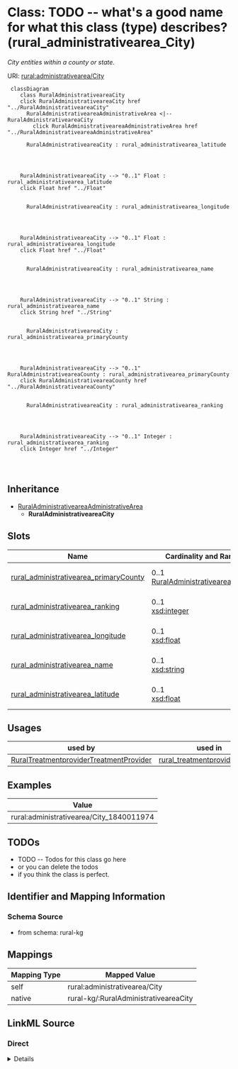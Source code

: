 

# Class: TODO -- what's a good name for what this class (type) describes? (rural_administrativearea_City)


_City entities within a county or state._





URI: [rural:administrativearea/City](http://sail.ua.edu/ruralkg/administrativearea/City)






```mermaid
 classDiagram
    class RuralAdministrativeareaCity
    click RuralAdministrativeareaCity href "../RuralAdministrativeareaCity"
      RuralAdministrativeareaAdministrativeArea <|-- RuralAdministrativeareaCity
        click RuralAdministrativeareaAdministrativeArea href "../RuralAdministrativeareaAdministrativeArea"
      
      RuralAdministrativeareaCity : rural_administrativearea_latitude
        
          
    
    
    RuralAdministrativeareaCity --> "0..1" Float : rural_administrativearea_latitude
    click Float href "../Float"

        
      RuralAdministrativeareaCity : rural_administrativearea_longitude
        
          
    
    
    RuralAdministrativeareaCity --> "0..1" Float : rural_administrativearea_longitude
    click Float href "../Float"

        
      RuralAdministrativeareaCity : rural_administrativearea_name
        
          
    
    
    RuralAdministrativeareaCity --> "0..1" String : rural_administrativearea_name
    click String href "../String"

        
      RuralAdministrativeareaCity : rural_administrativearea_primaryCounty
        
          
    
    
    RuralAdministrativeareaCity --> "0..1" RuralAdministrativeareaCounty : rural_administrativearea_primaryCounty
    click RuralAdministrativeareaCounty href "../RuralAdministrativeareaCounty"

        
      RuralAdministrativeareaCity : rural_administrativearea_ranking
        
          
    
    
    RuralAdministrativeareaCity --> "0..1" Integer : rural_administrativearea_ranking
    click Integer href "../Integer"

        
      
```





## Inheritance
* [RuralAdministrativeareaAdministrativeArea](../classes/RuralAdministrativeareaAdministrativeArea.md)
    * **RuralAdministrativeareaCity**



## Slots

| Name | Cardinality and Range | Description | Inheritance |
| ---  | --- | --- | --- |
| [rural_administrativearea_primaryCounty](../slots/rural_administrativearea_primaryCounty.md) | 0..1 <br/> [RuralAdministrativeareaCounty](../classes/RuralAdministrativeareaCounty.md) | No slot description provided | direct |
| [rural_administrativearea_ranking](../slots/rural_administrativearea_ranking.md) | 0..1 <br/> [xsd:integer](http://www.w3.org/2001/XMLSchema#integer) | No slot description provided | direct |
| [rural_administrativearea_longitude](../slots/rural_administrativearea_longitude.md) | 0..1 <br/> [xsd:float](http://www.w3.org/2001/XMLSchema#float) | No slot description provided | direct |
| [rural_administrativearea_name](../slots/rural_administrativearea_name.md) | 0..1 <br/> [xsd:string](http://www.w3.org/2001/XMLSchema#string) | No slot description provided | direct |
| [rural_administrativearea_latitude](../slots/rural_administrativearea_latitude.md) | 0..1 <br/> [xsd:float](http://www.w3.org/2001/XMLSchema#float) | No slot description provided | direct |





## Usages

| used by | used in | type | used |
| ---  | --- | --- | --- |
| [RuralTreatmentproviderTreatmentProvider](../classes/RuralTreatmentproviderTreatmentProvider.md) | [rural_treatmentprovider_inCity](../slots/rural_treatmentprovider_inCity.md) | any_of[range] | [RuralAdministrativeareaCity](../classes/RuralAdministrativeareaCity.md) |







## Examples

| Value |
| --- |
| rural:administrativearea/City_1840011974 |


## TODOs

* TODO -- Todos for this class go here
* or you can delete the todos
* if you think the class is perfect.

## Identifier and Mapping Information







### Schema Source


* from schema: rural-kg




## Mappings

| Mapping Type | Mapped Value |
| ---  | ---  |
| self | rural:administrativearea/City |
| native | rural-kg/:RuralAdministrativeareaCity |







## LinkML Source

<!-- TODO: investigate https://stackoverflow.com/questions/37606292/how-to-create-tabbed-code-blocks-in-mkdocs-or-sphinx -->

### Direct

<details>
```yaml
name: rural_administrativearea_City
description: City entities within a county or state.
title: TODO -- what's a good name for what this class (type) describes?
todos:
- TODO -- Todos for this class go here
- or you can delete the todos
- if you think the class is perfect.
notes:
- There are 31120 instances of this class.
examples:
- value: rural:administrativearea/City_1840011974
from_schema: rural-kg
rank: 1000
is_a: rural_administrativearea_AdministrativeArea
slots:
- rural_administrativearea_primaryCounty
- rural_administrativearea_ranking
- rural_administrativearea_longitude
- rural_administrativearea_name
- rural_administrativearea_latitude
class_uri: rural:administrativearea/City

```
</details>

### Induced

<details>
```yaml
name: rural_administrativearea_City
description: City entities within a county or state.
title: TODO -- what's a good name for what this class (type) describes?
todos:
- TODO -- Todos for this class go here
- or you can delete the todos
- if you think the class is perfect.
notes:
- There are 31120 instances of this class.
examples:
- value: rural:administrativearea/City_1840011974
from_schema: rural-kg
rank: 1000
is_a: rural_administrativearea_AdministrativeArea
attributes:
  rural_administrativearea_primaryCounty:
    name: rural_administrativearea_primaryCounty
    description: No slot description provided
    todos:
    - TODO -- Todos for this slot go here
    - or you can delete the todos
    - if you think the class is perfect.
    comments:
    - 31120 occurrences with subject type rural_administrativearea_City and object
      type rural_administrativearea_County.
    examples:
    - value: rural:administrativearea/City_1840009099 rural:administrativearea/primaryCounty
        rural:administrativearea/County_19055
    from_schema: rural-kg
    rank: 1000
    slot_uri: rural:administrativearea/primaryCounty
    alias: rural_administrativearea_primaryCounty
    owner: rural_administrativearea_City
    domain_of:
    - rural_administrativearea_City
    range: rural_administrativearea_County
  rural_administrativearea_ranking:
    name: rural_administrativearea_ranking
    description: No slot description provided
    todos:
    - TODO -- Todos for this slot go here
    - or you can delete the todos
    - if you think the class is perfect.
    comments:
    - 31120 occurrences with subject type rural_administrativearea_City and object
      type integer.
    examples:
    - value: rural:administrativearea/City_1840007531 rural:administrativearea/ranking
        3
    from_schema: rural-kg
    rank: 1000
    slot_uri: rural:administrativearea/ranking
    alias: rural_administrativearea_ranking
    owner: rural_administrativearea_City
    domain_of:
    - rural_administrativearea_City
    range: integer
  rural_administrativearea_longitude:
    name: rural_administrativearea_longitude
    description: No slot description provided
    todos:
    - TODO -- Todos for this slot go here
    - or you can delete the todos
    - if you think the class is perfect.
    comments:
    - 31120 occurrences with subject type rural_administrativearea_City and object
      type float.
    examples:
    - value: rural:administrativearea/City_1840006391 rural:administrativearea/longitude
        -77.3285
    from_schema: rural-kg
    rank: 1000
    slot_uri: rural:administrativearea/longitude
    alias: rural_administrativearea_longitude
    owner: rural_administrativearea_City
    domain_of:
    - rural_administrativearea_City
    range: float
  rural_administrativearea_name:
    name: rural_administrativearea_name
    description: No slot description provided
    todos:
    - TODO -- Todos for this slot go here
    - or you can delete the todos
    - if you think the class is perfect.
    comments:
    - 31120 occurrences with subject type rural_administrativearea_City and object
      type string.
    - 3253 occurrences with subject type rural_administrativearea_County and object
      type string.
    - 56 occurrences with subject type rural_administrativearea_State and object type
      string.
    examples:
    - value: rural:administrativearea/City_1840007332 rural:administrativearea/name
        Greenwood
    - value: rural:administrativearea/County_54083 rural:administrativearea/name Randolph
    - value: rural:administrativearea/State_CO rural:administrativearea/name Colorado
    from_schema: rural-kg
    rank: 1000
    slot_uri: rural:administrativearea/name
    alias: rural_administrativearea_name
    owner: rural_administrativearea_City
    domain_of:
    - rural_administrativearea_City
    - rural_administrativearea_County
    - rural_administrativearea_State
    range: string
  rural_administrativearea_latitude:
    name: rural_administrativearea_latitude
    description: No slot description provided
    todos:
    - TODO -- Todos for this slot go here
    - or you can delete the todos
    - if you think the class is perfect.
    comments:
    - 31120 occurrences with subject type rural_administrativearea_City and object
      type float.
    examples:
    - value: rural:administrativearea/City_1840034298 rural:administrativearea/latitude
        40.9497
    from_schema: rural-kg
    rank: 1000
    slot_uri: rural:administrativearea/latitude
    alias: rural_administrativearea_latitude
    owner: rural_administrativearea_City
    domain_of:
    - rural_administrativearea_City
    range: float
class_uri: rural:administrativearea/City

```
</details>